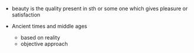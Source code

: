 - beauty is the quality present in sth or some one which gives
	pleasure or satisfaction 


- Ancient times and middle ages 
	- based on reality 
	- objective approach 
	